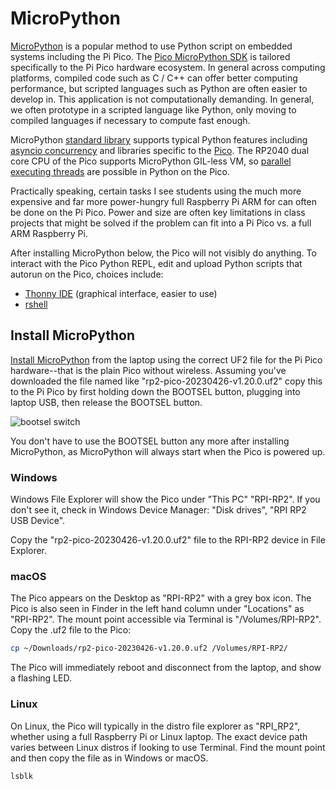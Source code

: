 # MicroPython

[MicroPython](https://www.raspberrypi.com/documentation/microcontrollers/micropython.html)
is a popular method to use Python script on embedded systems including the Pi Pico.
The
[Pico MicroPython SDK](https://datasheets.raspberrypi.com/pico/raspberry-pi-pico-python-sdk.pdf)
is tailored specifically to the Pi Pico hardware ecosystem.
In general across computing platforms, compiled code such as C / C++ can offer better computing performance, but scripted languages such as Python are often easier to develop in.
This application is not computationally demanding.
In general, we often prototype in a scripted language like Python, only moving to compiled languages if necessary to compute fast enough.

MicroPython
[standard library](https://docs.micropython.org/en/latest/library/index.html#micropython-libraries)
supports typical Python features including
[asyncio concurrency](https://docs.micropython.org/en/latest/library/asyncio.html)
and libraries specific to the
[Pico](https://docs.micropython.org/en/latest/library/index.html#libraries-specific-to-the-rp2040).
The RP2040 dual core CPU of the Pico supports MicroPython GIL-less VM, so
[parallel executing threads](https://github.com/raspberrypi/pico-micropython-examples/blob/master/multicore/multicore.py)
are possible in Python on the Pico.

Practically speaking, certain tasks I see students using the much more expensive and far more power-hungry full Raspberry Pi ARM for can often be done on the Pi Pico.
Power and size are often key limitations in class projects that might be solved if the problem can fit into a Pi Pico vs. a full ARM Raspberry Pi.

After installing MicroPython below, the Pico will not visibly do anything.
To interact with the Pico Python REPL, edit and upload Python scripts that autorun on the Pico, choices include:

* [Thonny IDE](./thonny.md) (graphical interface, easier to use)
* [rshell](./rshell.md)

## Install MicroPython

[Install MicroPython](https://www.raspberrypi.com/documentation/microcontrollers/micropython.html#drag-and-drop-micropython)
from the laptop using the correct UF2 file for the Pi Pico hardware--that is the plain Pico without wireless.
Assuming you've downloaded the file named like "rp2-pico-20230426-v1.20.0.uf2" copy this to the Pi Pico by first holding down the BOOTSEL button, plugging into laptop USB, then release the BOOTSEL button.

![bootsel switch](./bootsel.png)

You don't have to use the BOOTSEL button any more after installing MicroPython, as MicroPython will always start when the Pico is powered up.

### Windows

Windows File Explorer will show the Pico under "This PC" "RPI-RP2".
If you don't see it, check in Windows Device Manager: "Disk drives", "RPI RP2 USB Device".

Copy the "rp2-pico-20230426-v1.20.0.uf2" file to the RPI-RP2 device in File Explorer.

### macOS

The Pico appears on the Desktop as "RPI-RP2" with a grey box icon.
The Pico is also seen in Finder in the left hand column under "Locations" as "RPI-RP2".
The mount point accessible via Terminal is "/Volumes/RPI-RP2".
Copy the .uf2 file to the Pico:

```sh
cp ~/Downloads/rp2-pico-20230426-v1.20.0.uf2 /Volumes/RPI-RP2/
```

The Pico will immediately reboot and disconnect from the laptop, and show a flashing LED.

### Linux

On Linux, the Pico will typically in the distro file explorer as "RPI_RP2", whether using a full Raspberry Pi or Linux laptop.
The exact device path varies between Linux distros if looking to use Terminal.
Find the mount point and then copy the file as in Windows or macOS.

```sh
lsblk
```

